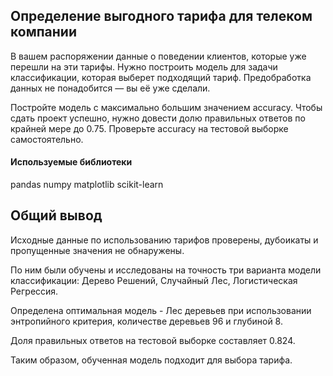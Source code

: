 ## Определение выгодного тарифа для телеком компании

В вашем распоряжении данные о поведении клиентов, которые уже перешли на эти тарифы. Нужно построить модель для задачи классификации, которая выберет подходящий тариф. Предобработка данных не понадобится — вы её уже сделали.

Постройте модель с максимально большим значением accuracy. Чтобы сдать проект успешно, нужно довести долю правильных ответов по крайней мере до 0.75. Проверьте accuracy на тестовой выборке самостоятельно.

#### Используемые библиотеки
pandas numpy matplotlib scikit-learn 

## Общий вывод

Исходные данные по использованию тарифов проверены, дубоикаты и пропущенные значения не обнаружены.

По ним были обучены и исследованы на точность три варианта модели классификации: Дерево Решений, Случайный Лес, Логистическая Регрессия.

Определена оптимальная модель - Лес деревьев при использовании энтропийного критерия, количестве деревьев 96 и глубиной 8.

Доля правильных ответов на тестовой выборке составляет 0.824.

Таким образом, обученная модель подходит для выбора тарифа.